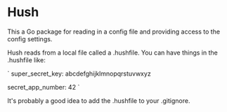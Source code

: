<h1>Hush</h1>

This a Go package for reading in a config file and providing access to the
config settings.

Hush reads from a local file called a .hushfile. You can have things in the
.hushfile like:

`
super_secret_key: abcdefghijklmnopqrstuvwxyz

secret_app_number: 42
`

It's probably a good idea to add the .hushfile to your .gitignore.

